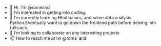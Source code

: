 - 👋 Hi, I’m @romeand
- 👀 I’m interested in getting into coding.
- 🌱 I’m currently learning Html basics, and some data analysis Python.Eventually want to go down the frontend path before delving into fullstack.
- 💞️ I’m looking to collaborate on any interesting projects 
- 📫 How to reach me at tw @rome_and

<!---
romeand/romeand is a ✨ special ✨ repository because its `README.md` (this file) appears on your GitHub profile.
You can click the Preview link to take a look at your changes.
--->

